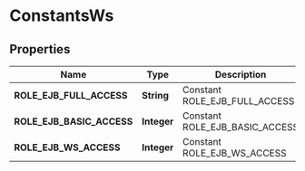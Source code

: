 

# ConstantsWs


## Properties

| Name | Type | Description | Notes |
|------------ | ------------- | ------------- | -------------|
|**ROLE_EJB_FULL_ACCESS** | **String** | Constant ROLE_EJB_FULL_ACCESS |  [readonly] |
|**ROLE_EJB_BASIC_ACCESS** | **Integer** | Constant ROLE_EJB_BASIC_ACCESS |  [readonly] |
|**ROLE_EJB_WS_ACCESS** | **Integer** | Constant ROLE_EJB_WS_ACCESS |  [readonly] |



